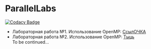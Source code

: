 # ParallelLabs

[![Codacy Badge](https://api.codacy.com/project/badge/Grade/065afdb2f3ea44bf8750933fe414c954)][codacy-badge]

* Лабораторная работа №1. Использование OpenMP:
  [СсылОЧКА](https://github.com/Chupakabra0/ParallelLabs/tree/main/ParallelLab1)  
* Лабораторная работа №2. Использование OpenMP: [Тыць](#)  
  To be continued...

[codacy-badge]: https://app.codacy.com/gh/Chupakabra0/ParallelLabs?utm_source=github.com&utm_medium=referral&utm_content=Chupakabra0/ParallelLabs&utm_campaign=Badge_Grade_Settings